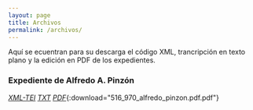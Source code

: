 ```yaml
---
layout: page
title: Archivos
permalink: /archivos/
---
```


Aquí se ecuentran para su descarga el código XML, trancripción en texto plano y la edición en PDF de los expedientes. 

### Expediente de Alfredo A. Pinzón

[*XML-TEI*]()  [*TXT*]() [*PDF*](https://github.com/jairotami/veteranos-mil-dias/blob/gh-pages/_downloads/516_970_alfredo_pinzon.pdf){:download="516_970_alfredo_pinzon.pdf.pdf"}





